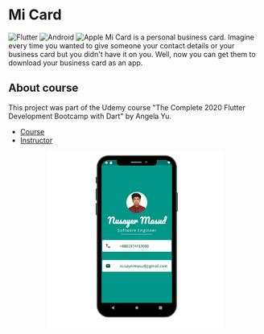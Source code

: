 # Mi Card
<!-- PROJECT SHIELDS -->
![Flutter][flutter-shield]
![Android][android-shield]
![Apple][apple-shield]
Mi Card is a personal business card. Imagine every time you wanted to give someone your contact details or your business card but you didn't have it on you. Well, now you can get them to download your business card as an app.

## About course
This project was part of the Udemy course "The Complete 2020 Flutter Development Bootcamp with Dart" by Angela Yu.

- [Course][course-url]
- [Instructor][instructor-url]


<a href="https://github.com/nusayer/The-Complete-2020-Flutter-Development-Bootcamp-with-Dart/tree/master/mi_card">
  <p align="center">
    <img src="https://github.com/nusayer/The-Complete-2020-Flutter-Development-Bootcamp-with-Dart/blob/master/mi_card/images/screenshot.png" width="350">
  </p>
</a>

<!-- PROJECT SHIELDS -->
[html5-shield]: https://img.shields.io/badge/-HTML5-black.svg?logo=html5&colorB=E34F26&logoColor=white
[css3-shield]: https://img.shields.io/badge/-CSS3-black.svg?logo=css3&colorB=1572B6&logoColor=white
[sass-shield]: https://img.shields.io/badge/-SASS-black.svg?logo=sass&colorB=CC6699&logoColor=white
[angular-shield]: https://img.shields.io/badge/-Angular-black.svg?logo=angular&colorB=DD0031&logoColor=white
[java-shield]: https://img.shields.io/badge/-Java-black.svg?logoColor=white&logo=java&&colorB=007396
[javascript-shield]: https://img.shields.io/badge/-JavaScript-black.svg?logoColor=white&logo=javascript&&colorB=F7DF1E
[typescript-shield]: https://img.shields.io/badge/-TypeScript-black.svg?logoColor=white&logo=typescript&&colorB=007ACC
[react-shield]: https://img.shields.io/badge/-React-black.svg?logoColor=white&logo=react&colorB=61DAFB
[jquery-shield]: https://img.shields.io/badge/-jQuery-white.svg?logo=jquery&colorB=0769AD&logoColor=white
[spring-shield]: https://img.shields.io/badge/-Spring-white.svg?logo=spring&colorB=6DB33F&logoColor=white
[flutter-shield]: https://img.shields.io/badge/-Flutter-white.svg?logo=flutter&logoColor=white&colorB=02569B
[android-shield]: https://img.shields.io/badge/-Android-white.svg?logo=android&logoColor=white&colorB=3DDC84
[apple-shield]: https://img.shields.io/badge/-Apple-white.svg?logo=apple&logoColor=white&colorB=999999

<!-- ALIES README -->
[course-url]: https://udemy.com/course/flutter-bootcamp-with-dart/
[instructor-url]: https://udemy.com/user/4b4368a3-b5c8-4529-aa65-2056ec31f37e/